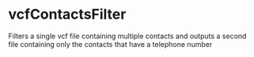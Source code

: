 # vcfContactsFilter
Filters a single vcf file containing multiple contacts and outputs a second file containing only the contacts that have a telephone number
